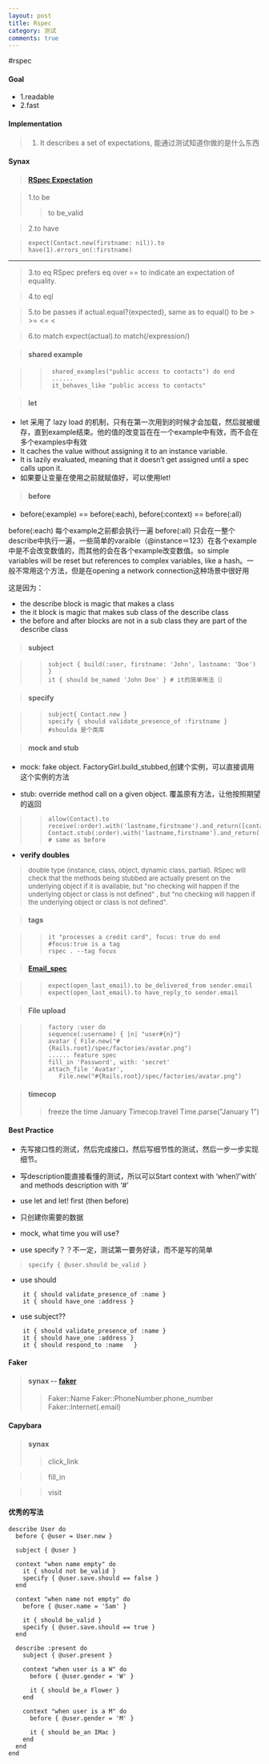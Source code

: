 ```yaml
---
layout: post
title: Rspec
category: 测试
comments: true
---
```



#rspec
#### Goal
* 1.readable
* 2.fast

#### Implementation
>1. It describes a set of expectations, 能通过测试知道你做的是什么东西


#### Synax

> #### [RSpec Expectation](https://github.com/rspec/rspec-expectations)

> 1.to be
> > to be_valid


> 2.to have

>     expect(Contact.new(firstname: nil)).to have(1).errors_on(:firstname)

***
> 3.to eq
> RSpec prefers eq over == to indicate an expectation of equality.

> 4.to eql

> 5.to be
> passes if actual.equal?(expected), same as to equal()
> to be > >= <= <

> 6.to match
> expect(actual).to match(/expression/)


> #### shared example

>>      shared_examples("public access to contacts") do end
>>      ......
>>      it_behaves_like "public access to contacts"

> #### let
*   let 采用了 lazy load 的机制，只有在第一次用到的时候才会加载，然后就被缓存，直到example结束。他的值的改变旨在在一个example中有效，而不会在多个examples中有效
*   It caches the value without assigning it to an instance variable.
*   It is lazily evaluated, meaning that it doesn’t get assigned until a spec calls upon it.
*   如果要让变量在使用之前就赋值好，可以使用let!

> #### before
* before(:example) == before(:each), before(:context) == before(:all)

before(:each) 每个example之前都会执行一遍
before(:all) 只会在一整个describe中执行一遍，一些简单的varaible（@instance＝123）在各个example中是不会改变数值的，而其他的会在各个example改变数值。so simple variables will be reset but references to complex variables, like a hash。一般不常用这个方法，但是在opening a network connection这种场景中很好用

这是因为：

* the describe block is magic that makes a class
* the it block is magic that makes sub class of the describe class
* the before and after blocks are not in a sub class they are part of the describe class

> #### subject

>>     subject { build(:user, firstname: 'John', lastname: 'Doe') }
>>     it { should be_named 'John Doe' } # it的简单用法｛｝

> #### specify

>>     subject{ Contact.new }
>>     specify { should validate_presence_of :firstname }  #shoulda 是个类库

> #### mock and stub

* mock: fake object. FactoryGirl.build_stubbed,创建个实例，可以直接调用这个实例的方法

* stub: override method call on a given object. 覆盖原有方法，让他按照期望的返回

>>     allow(Contact).to receive(:order).with('lastname,firstname').and_return([contact]).
>>     Contact.stub(:order).with('lastname,firstname').and_return([contact]). # same as before

* **verify doubles**

>  <font size='2'>double type (instance, class, object, dynamic class, partial).
    RSpec will check that the methods being stubbed are actually present on the underlying object if it is available, but "no checking will happen if the underlying object or class is not defined"
    , but "no checking will happen if the underlying object or class is not defined".</font>


> #### tags

>>     it "processes a credit card", focus: true do end #focus:true is a tag
>>     rspec . --tag focus

> #### [Email_spec](http://rubygems.org/gems/email_spec)

>>     expect(open_last_email).to be_delivered_from sender.email
>>     expect(open_last_email).to have_reply_to sender.email


> #### File upload

>>     factory :user do
>>     sequence(:username) { |n| "user#{n}"}
>>     avatar { File.new("#{Rails.root}/spec/factories/avatar.png")
>>     ...... feature spec
>>     fill_in 'Password', with: 'secret'
>>     attach_file 'Avatar',
>>        File.new("#{Rails.root}/spec/factories/avatar.png")

> #### timecop
>> freeze the time January
>>     Timecop.travel Time.parse("January 1")

#### Best Practice
* 先写接口性的测试，然后完成接口，然后写细节性的测试，然后一步一步实现细节。
* 写description能直接看懂的测试，所以可以Start context with ‘when’/'with’ and methods description with ‘#’

* use let and let! first (then before)

* 只创建你需要的数据
* mock, what time you will use?
* use specify？？不一定，测试第一要务好读，而不是写的简单
>     specify { @user.should be_valid }
* use should
>
        it { should validate_presence_of :name }
        it { should have_one :address }
* use subject??
>
        it { should validate_presence_of :name }
        it { should have_one :address }
        it { should respond_to :name   }






#### Faker
> #### synax -- [faker](http://www.rubydoc.info/gems/faker/1.0.1/frames)
>> Faker::Name
>> Faker::PhoneNumber.phone_number
>> Faker::Internet(.email)


#### Capybara

> #### synax
>> click_link

>> fill_in

>> visit

#### 优秀的写法

    describe User do
      before { @user = User.new }

      subject { @user }

      context "when name empty" do
        it { should not be_valid }
        specify { @user.save.should == false }
      end

      context "when name not empty" do
        before { @user.name = 'Sam' }

        it { should be_valid }
        specify { @user.save.should == true }
      end

      describe :present do
        subject { @user.present }

        context "when user is a W" do
          before { @user.gender = 'W' }

          it { should be_a Flower }
        end

        context "when user is a M" do
          before { @user.gender = 'M' }

          it { should be_an IMac }
        end
      end
    end



